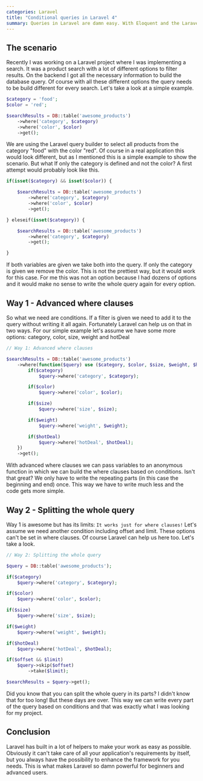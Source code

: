 ```yaml
---
categories: Laravel
title: "Conditional queries in Laravel 4"
summary: Queries in Laravel are damn easy. With Eloquent and the Laravel Query Builder you can build your queries directly in PHP without writing any SQL yourself. With your applications growing your requirements will grow too. In some cases you will need to chain your sql parts based on conditions. This article will show you how to work with conditional queries in Laravel.
---
```


## The scenario
Recently I was working on a Laravel project where I was implementing a search. It was a product search with a lot of different options to filter results. On the backend I got all the necessary information to build the database query. Of course with all these different options the query needs to be build different for every search. Let's take a look at a simple example.

```php
$category = 'food';
$color = 'red';

$searchResults = DB::table('awesome_products')
	->where('category', $category)
	->where('color', $color)
	->get();

```

We are using the Laravel query builder to select all products from the category "food" with the color "red". Of course in a real application this would look different, but as I mentioned this is a simple example to show the scenario. But what If only the category is defined and not the color? A first attempt would probably look like this.

```php
if(isset($category) && isset($color)) {

	$searchResults = DB::table('awesome_products')
		->where('category', $category)
		->where('color', $color)
		->get();

} eleseif(isset($category)) {

	$searchResults = DB::table('awesome_products')
		->where('category', $category)
		->get();

}
```

If both variables are given we take both into the query. If only the category is given we remove the color. This is not the prettiest way, but it would work for this case. For me this was not an option because I had dozens of options and it would make no sense to write the whole query again for every option.

## Way 1 - Advanced where clauses

So what we need are conditions. If a filter is given we need to add it to the query without writing it all again. Fortunately Laravel can help us on that in two ways. For our simple example let's assume we have some more options: category, color, size, weight and hotDeal

```php
// Way 1: Advanced where clauses

$searchResults = DB::table('awesome_products')
	->where(function($query) use ($category, $color, $size, $weight, $hotDeal) {
		if($category)
			$query->where('category', $category);

		if($color)
			$query->where('color', $color);

		if($size)
			$query->where('size', $size);

		if($weight)
			$query->where('weight', $weight);

		if($hotDeal)
			$query->where('hotDeal', $hotDeal);
	})
	->get();
```

With advanced where clauses we can pass variables to an anonymous function in which we can build the where clauses based on conditions. Isn't that great? We only have to write the repeating parts (in this case the beginning and end) once. This way we have to write much less and the code gets more simple.

## Way 2 - Splitting the whole query

Way 1 is awesome but has its limits: `It works just for where clauses!`
Let's assume we need another condition including offset and limit. These options can't be set in where clauses. Of course Laravel can help us here too. Let's take a look.

```php
// Way 2: Splitting the whole query

$query = DB::table('awesome_products');

if($category)
	$query->where('category', $category);

if($color)
	$query->where('color', $color);

if($size)
	$query->where('size', $size);

if($weight)
	$query->where('weight', $weight);

if($hotDeal)
	$query->where('hotDeal', $hotDeal);

if($offset && $limit)
	$query->skip($offset)
		->take($limit);

$searchResults = $query->get();
```

Did you know that you can split the whole query in its parts? I didn't know that for too long! But these days are over. This way we can write every part of the query based on conditions and that was exactly what I was looking for my project.

## Conclusion
Laravel has built in a lot of helpers to make your work as easy as possible. Obviously it can't take care of all your application's  requirements by itself, but you always have the possibility to enhance the framework for you needs. This is what makes Laravel so damn powerful for beginners and advanced users.
